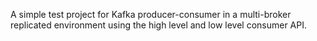 A simple test project for Kafka producer-consumer in a multi-broker replicated environment using the high level and low level consumer API. 
